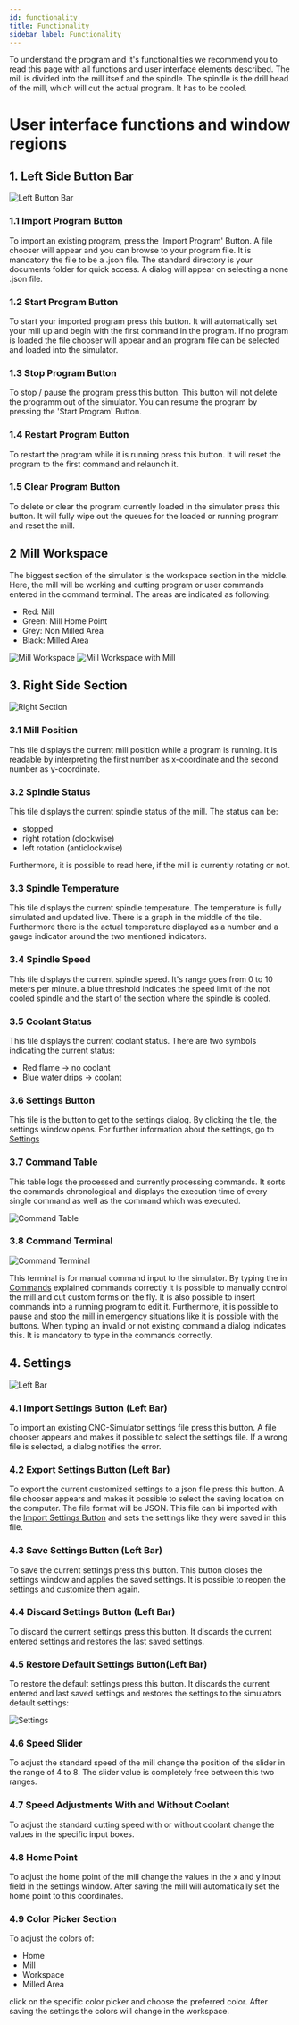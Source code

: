 ```yaml
---
id: functionality
title: Functionality
sidebar_label: Functionality
---
```


To understand the program and it's functionalities we recommend you to read this page with all
functions and user interface elements described. The mill is divided into the mill itself and the spindle. The spindle is the drill head of the mill, which will cut the actual program. It has to be cooled.

# User interface functions and window regions

## 1. Left Side Button Bar

![Left Button Bar](/img/screenshot/leftBar.png)

### 1.1 Import Program Button

To import an existing program, press the 'Import Program' Button. A file chooser will appear and you can browse to your program file. It is mandatory the file to be a .json file. The standard directory is your documents folder for quick access. A dialog will appear on selecting a none .json file. 

### 1.2 Start Program Button

To start your imported program press this button. It will automatically set your mill up and begin with the first command in the program. If no program is loaded the file chooser will appear and an program file can be selected and loaded into the simulator.

### 1.3 Stop Program Button

To stop / pause the program press this button. This button will not delete the programm out of the simulator. You can resume the program by pressing the 'Start Program' Button. 

### 1.4 Restart Program Button

To restart the program while it is running press this button. It will reset the program to the first command and relaunch it.

### 1.5 Clear Program Button

To delete or clear the program currently loaded in the simulator press this button. It will fully wipe out the queues for the loaded or running program and reset the mill.

## 2 Mill Workspace

The biggest section of the simulator is the workspace section in the middle. Here, the mill will be working and cutting program or user commands entered in the command terminal. The areas are indicated as following:

* Red: Mill
* Green: Mill Home Point
* Grey: Non Milled Area
* Black: Milled Area

![Mill Workspace](/img/screenshot/workspace.png)
![Mill Workspace with Mill](/img/screenshot/workspaceWithMill.png)

## 3. Right Side Section

![Right Section](/img/screenshot/rightSection.png)

### 3.1 Mill Position

This tile displays the current mill position while a program is running. It is readable by interpreting the first number as x-coordinate and the second number as y-coordinate. 

### 3.2 Spindle Status

This tile displays the current spindle status of the mill. The status can be:

* stopped
* right rotation (clockwise)
* left rotation (anticlockwise)

Furthermore, it is possible to read here, if the mill is currently rotating or not.

### 3.3 Spindle Temperature

This tile displays the current spindle temperature. The temperature is fully simulated and updated live. There is a graph in the middle of the tile. Furthermore there is the actual temperature displayed as a number and a gauge indicator around the two mentioned indicators.

### 3.4 Spindle Speed

This tile displays the current spindle speed. It's range goes from 0 to 10 meters per minute. a blue threshold indicates the speed limit of the not cooled spindle and the start of the section where the spindle is cooled. 

### 3.5 Coolant Status

This tile displays the current coolant status. There are two symbols indicating the current status:

* Red flame -> no coolant
* Blue water drips -> coolant

### 3.6 Settings Button

This tile is the button to get to the settings dialog. By clicking the tile, the settings window opens. For further information about the settings, go to [Settings](#settings)

### 3.7 Command Table

This table logs the processed and currently processing commands. It sorts the commands chronological and displays the execution time of every single command as well as the command which was executed. 

![Command Table](/img/screenshot/tableWithCommands.png)

### 3.8 Command Terminal

![Command Terminal](/img/screenshot/terminal.png)

This terminal is for manual command input to the simulator. By typing the in [Commands](user/commands) explained commands correctly it is possible to manually control the mill and cut custom forms on the fly. It is also possible to insert commands into a running program to edit it. Furthermore, it is possible to pause and stop the mill in emergency situations like it is possible with the buttons. When typing an invalid or not existing command a dialog indicates this. It is mandatory to type in the commands correctly.

## 4. Settings

![Left Bar](/img/screenshot/settingsLeftBar.png)

### 4.1 Import Settings Button (Left Bar)

To import an existing CNC-Simulator settings file press this button. A file chooser appears and makes it possible to select the settings file. If a wrong file is selected, a dialog notifies the error. 

### 4.2 Export Settings Button (Left Bar)

To export the current customized settings to a json file press this button. A file chooser appears and makes it possible to select the saving location on the computer. The file format will be JSON. This file can bi imported with the [Import Settings Button](#import-settings-button-left-bar) and sets the settings like they were saved in this file.

### 4.3 Save Settings Button (Left Bar)

To save the current settings press this button. This button closes the settings window and applies the saved settings. It is possible to reopen the settings and customize them again.

### 4.4 Discard Settings Button (Left Bar)

To discard the current settings press this button. It discards the current entered settings and restores the last saved settings. 

### 4.5 Restore Default Settings Button(Left Bar)

To restore the default settings press this button. It discards the current entered and last saved settings and restores the settings to the simulators default settings:

![Settings](/img/screenshot/settings.png)

### 4.6 Speed Slider

To adjust the standard speed of the mill change the position of the slider in the range of 4 to 8. The slider value is completely free between this two ranges.

### 4.7 Speed Adjustments With and Without Coolant

To adjust the standard cutting speed with or without coolant change the values in the specific input boxes.

### 4.8 Home Point 

To adjust the home point of the mill change the values in the x and y input field in the settings window. After saving the mill will automatically set the home point to this coordinates.

### 4.9 Color Picker Section

To adjust the colors of:

* Home
* Mill
* Workspace
* Milled Area

click on the specific color picker and choose the preferred color. After saving the settings the colors will change in the workspace.